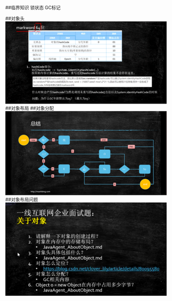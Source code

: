 ##临界知识
锁状态
GC标记

##对象头
![](.z_3_对象布局_images/5e2a718a.png)
##对象布局
##对象分配
![](.z_5_对象布局_对象分配__images/969a4b8a.png)
##对象布局问题
![](.z_3_对象布局_images/c2929e6d.png)
